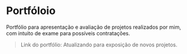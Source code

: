 # Portfóloio

Portfólio para apresentação e avaliação de projetos realizados por mim, com intuito de exame para possíveis contratações.

>Link do portfólio: Atualizando para exposição de novos projetos.
